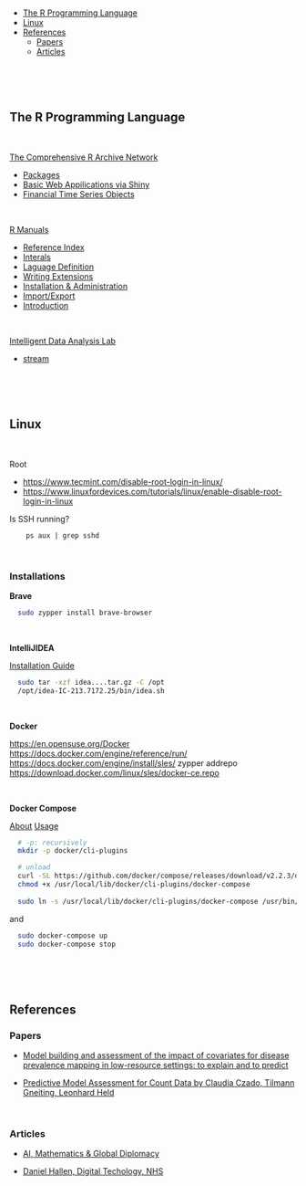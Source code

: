 
<br>

* [The R Programming Language](#the_r_programming_language)
* [Linux](#linux)
* [References](#references)
  * [Papers](#papers)
  * [Articles](#articles)

<br>
<br>
<br>

## The R Programming Language

<br>

[The Comprehensive R Archive Network](https://cran.r-project.org)
* [Packages](https://cran.r-project.org/web/packages/index.html)
* [Basic Web Appilications via Shiny](https://cran.r-project.org/web/packages/shiny/index.html)
* [Financial Time Series Objects](https://cran.r-project.org/web/packages/timeSeries/index.html)

<br>

[R Manuals](https://cran.r-project.org/manuals.html)
* [Reference Index](https://cran.r-project.org/doc/manuals/r-release/fullrefman.pdf)
* [Interals](https://cran.r-project.org/doc/manuals/r-release/R-ints.pdf)
* [Laguage Definition](https://cran.r-project.org/doc/manuals/r-release/R-lang.pdf)
* [Writing Extensions](https://cran.r-project.org/doc/manuals/r-release/R-exts.pdf)
* [Installation & Administration](https://cran.r-project.org/doc/manuals/r-release/R-admin.pdf)
* [Import/Export](https://cran.r-project.org/doc/manuals/r-release/R-data.pdf)
* [Introduction](https://cran.r-project.org/doc/manuals/r-release/R-intro.pdf)

<br>

[Intelligent Data Analysis Lab](https://s2.smu.edu/IDA/)
*  [stream](https://cran.r-project.org/web/packages/stream/index.html)


<br>
<br>
<br>


## Linux

<br>

Root

* https://www.tecmint.com/disable-root-login-in-linux/
* https://www.linuxfordevices.com/tutorials/linux/enable-disable-root-login-in-linux


Is SSH running?

```shell
	ps aux | grep sshd
```

<br>

### Installations

**Brave**

```bash
  sudo zypper install brave-browser
```
<br>

**IntelliJIDEA**

[Installation Guide](https://www.jetbrains.com/help/idea/installation-guide.html)

```bash
  sudo tar -xzf idea....tar.gz -C /opt
  /opt/idea-IC-213.7172.25/bin/idea.sh
```

<br>

**Docker**

https://en.opensuse.org/Docker
https://docs.docker.com/engine/reference/run/
https://docs.docker.com/engine/install/sles/
zypper addrepo https://download.docker.com/linux/sles/docker-ce.repo

<br>

**Docker Compose**

[About](https://docs.docker.com/compose/cli-command/)
[Usage](https://docs.docker.com/engine/reference/commandline/compose/)

```bash
  # -p: recursively
  mkdir -p docker/cli-plugins

  # unload
  curl -SL https://github.com/docker/compose/releases/download/v2.2.3/docker-compose-linux-x86_64 -o /usr/local/lib/docker/cli-plugins/docker-compose
  chmod +x /usr/local/lib/docker/cli-plugins/docker-compose
  
  sudo ln -s /usr/local/lib/docker/cli-plugins/docker-compose /usr/bin/docker-compose
```

and

```bash
  sudo docker-compose up
  sudo docker-compose stop
```

<br>
<br>
<br>

## References


### Papers

* [Model building and assessment of the impact of covariates for disease prevalence mapping in low-resource settings: to explain and to predict](https://royalsocietypublishing.org/doi/full/10.1098/rsif.2021.0104#d1e945)

* [Predictive Model Assessment for Count Data by Claudia Czado, Tilmann Gneiting, Leonhard Held](https://doi.org/10.1111/j.1541-0420.2009.01191.x)

<br>

### Articles

* [AI, Mathematics & Global Diplomacy](https://www.theguardian.com/technology/2021/oct/15/ai-and-maths-to-play-bigger-role-in-global-diplomacy-says-expert)

* [Daniel Hallen, Digital Techology, NHS](https://healthcareglobal.com/interviews/daniel-hallen-nhs-england-and-nhs-improvement)

<br>
<br>
<br>
<br>

<br>
<br>
<br>
<br>